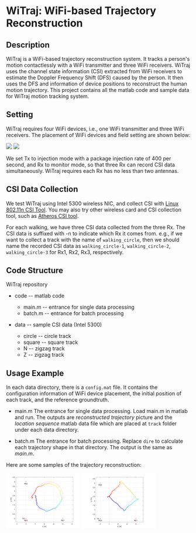 WiTraj: WiFi-based Trajectory Reconstruction
====

Description
----
WiTraj is a WiFi-based trajectory reconstruction system. It tracks a person's motion contactlessly with a WiFi transmitter and three WiFi receivers. WiTraj uses the channel state information (CSI) extracted from WiFi receivers to estimate the Doppler Frequency Shift (DFS) caused by the person. It then uses the DFS and information of device positions to reconstruct the human motion trajectory. This project contains all the matlab code and sample data for WiTraj motion tracking system.

Setting
----
WiTraj requires four WiFi devices, i.e., one WiFi transmitter and three WiFi receivers. The placement of WiFi devices and field setting are shown below:

<img src="image/outdoor.jpg" width="40%">  <img src="image/corridor.jpg" width="40%">

We set Tx to injection mode with a package injection rate of 400 per second, and Rx to monitor mode, so that three Rx can record CSI data simultaneously. WiTraj requires each Rx has no less than two antennas.

CSI Data Collection
----
We test WiTraj using Intel 5300 wireless NIC, and collect CSI with [Linux 802.11n CSI Tool](https://dhalperi.github.io/linux-80211n-csitool/). You may also try other wireless card and CSI collection tool, such as [Atheros CSI tool](https://github.com/xieyaxiongfly/Atheros-CSI-Tool).

For each walking, we have three CSI data collected from the three Rx. The CSI data is suffixed with -n to indicate which Rx it comes from.
e.g., if we want to collect a track with the name of `walking_circle`, then we should name the recorded CSI data as `walking_circle-1`, `walking_circle-2`, `walking_circle-3` for Rx1, Rx2, Rx3, respectively.

Code Structure
----
WiTraj	 repository
* code 		-- matlab code
  * main.m 	-- entrance for single data processing
  * batch.m 	-- entrance for batch processing

* data		-- sample CSI data (Intel 5300)
  * circle 	-- circle track
  * square 	-- square track
  * N 		-- zigzag track
  * Z 		-- zigzag track

Usage Example
----
In each data directory, there is a `config.mat` file. It contains the configuration information of WiFi device placement, the initial position of each track, and the reference groundtruth.

* main.m
The entrance for single data processing. Load main.m in matlab and run. The outputs are *reconstructed trajectory* picture and the *location sequence* matlab data file which are placed at `track` folder under each data directory.

* batch.m
The entrance for batch processing. Replace `dire` to calculate each trajectory shape in that directory. The output is the same as *main.m*.

Here are some samples of the trajectory reconstruction:

<img src="image/track_circle.png" width="40%">  <img src="image/track_diamond.png" width="40%">
